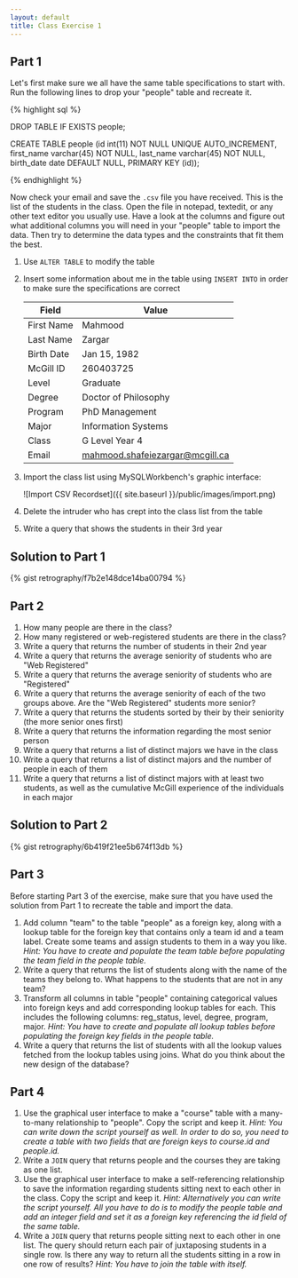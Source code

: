 ```yaml
---
layout: default
title: Class Exercise 1
---
```


## Part 1

Let's first make sure we all have the same table specifications to start with. Run the following lines to drop your "people" table and recreate it.

{% highlight sql %}

DROP TABLE IF EXISTS people;

CREATE TABLE people (id int(11) NOT NULL UNIQUE AUTO_INCREMENT,
first_name varchar(45) NOT NULL,
last_name varchar(45) NOT NULL,
birth_date date DEFAULT NULL,
PRIMARY KEY (id));

{% endhighlight %}

Now check your email and save the `.csv` file you have received. This is the list of the students in the class. Open the file in notepad, textedit, or any other text editor you usually use. Have a look at the columns and figure out what additional columns you will need in your "people" table to import the data. Then try to determine the data types and the constraints that fit them the best.

1. Use `ALTER TABLE` to modify the table

2. Insert some information about me in the table using `INSERT INTO` in order to make sure the specifications are correct

    Field | Value
    --- | ---
    First Name | Mahmood
    Last Name | Zargar
    Birth Date | Jan 15, 1982
    McGill ID | 260403725
    Level| Graduate
    Degree | Doctor of Philosophy
    Program | PhD Management
    Major | Information Systems
    Class | G Level Year 4
    Email | mahmood.shafeiezargar@mcgill.ca

3. Import the class list using MySQLWorkbench's graphic interface:

    ![Import CSV Recordset]({{ site.baseurl }}/public/images/import.png)

4. Delete the intruder who has crept into the class list from the table

5. Write a query that shows the students in their 3rd year

## Solution to Part 1

{% gist retrography/f7b2e148dce14ba00794 %}

## Part 2

1. How many people are there in the class?
2. How many registered or web-registered students are there in the class?
3. Write a query that returns the number of students in their 2nd year
4. Write a query that returns the average seniority of students who are "Web Registered"
5. Write a query that returns the average seniority of students who are "Registered"
6. Write a query that returns the average seniority of each of the two groups above. Are the "Web Registered" students more senior?
7. Write a query that returns the students sorted by their by their seniority (the more senior ones first)
8. Write a query that returns the information regarding the most senior person
9. Write a query that returns a list of distinct majors we have in the class
10. Write a query that returns a list of distinct majors and the number of people in each of them
11. Write a query that returns a list of distinct majors with at least two students, as well as the cumulative McGill experience of the individuals in each major

## Solution to Part 2
{% gist retrography/6b419f21ee5b674f13db %}

## Part 3

Before starting Part 3 of the exercise, make sure that you have used the solution from Part 1 to recreate the table and import the data.

1. Add column "team" to the table "people" as a foreign key, along with a lookup table for the foreign key that contains only a team id and a team label. Create some teams and assign students to them in a way you like. _Hint: You have to create and populate the team table before populating the team field in the people table._
2. Write a query that returns the list of students along with the name of the teams they belong to. What happens to the students that are not in any team?
3. Transform all columns in table "people" containing categorical values into foreign keys and add corresponding lookup tables for each. This includes the following columns: reg_status, level, degree, program, major. _Hint: You have to create and populate all lookup tables before populating the foreign key fields in the people table._
4. Write a query that returns the list of students with all the lookup values fetched from the lookup tables using joins. What do you think about the new design of the database?

## Part 4

1. Use the graphical user interface to make a "course" table with a many-to-many relationship to "people". Copy the script and keep it. _Hint: You can write down the script yourself as well. In order to do so, you need to create a table with two fields that are foreign keys to course.id and people.id._
2. Write a `JOIN` query that returns people and the courses they are taking as one list.
3. Use the graphical user interface to make a self-referencing relationship to save the information regarding students sitting next to each other in the class. Copy the script and keep it. _Hint: Alternatively you can write the script yourself. All you have to do is to modify the people table and add an integer field and set it as a foreign key referencing the id field of the same table._
4. Write a `JOIN` query that returns people sitting next to each other in one list. The query should return each pair of juxtaposing students in a single row. Is there any way to return all the students sitting in a row in one row of results? _Hint: You have to join the table with itself._
